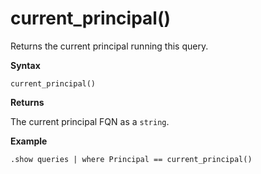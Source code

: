 # current_principal()

Returns the current principal running this query.

**Syntax**

`current_principal()`

**Returns**

The current principal FQN as a `string`.

**Example**

<!-- csl -->
```
.show queries | where Principal == current_principal()
```
